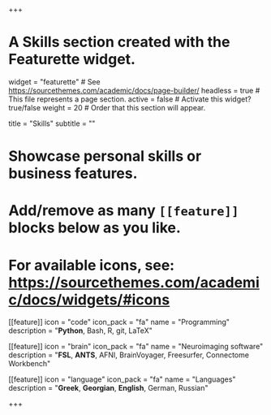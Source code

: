 +++
# A Skills section created with the Featurette widget.
widget = "featurette"  # See https://sourcethemes.com/academic/docs/page-builder/
headless = true  # This file represents a page section.
active = false  # Activate this widget? true/false
weight = 20 # Order that this section will appear.

title = "Skills"
subtitle = ""

# Showcase personal skills or business features.
# 
# Add/remove as many `[[feature]]` blocks below as you like.
# 
# For available icons, see: https://sourcethemes.com/academic/docs/widgets/#icons

[[feature]]
  icon = "code"
  icon_pack = "fa"
  name = "Programming"
  description = "**Python**, Bash, R, git, LaTeX"
  
[[feature]]
  icon = "brain"
  icon_pack = "fa"
  name = "Neuroimaging software"
  description = "**FSL**, **ANTS**, AFNI, BrainVoyager, Freesurfer, Connectome Workbench"  
  
[[feature]]
  icon = "language"
  icon_pack = "fa"
  name = "Languages"
  description = "**Greek**, **Georgian**, **English**, German, Russian"

+++
